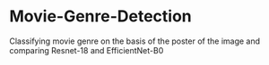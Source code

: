 # Movie-Genre-Detection
Classifying movie genre on the basis of the poster of the image and comparing Resnet-18 and EfficientNet-B0
